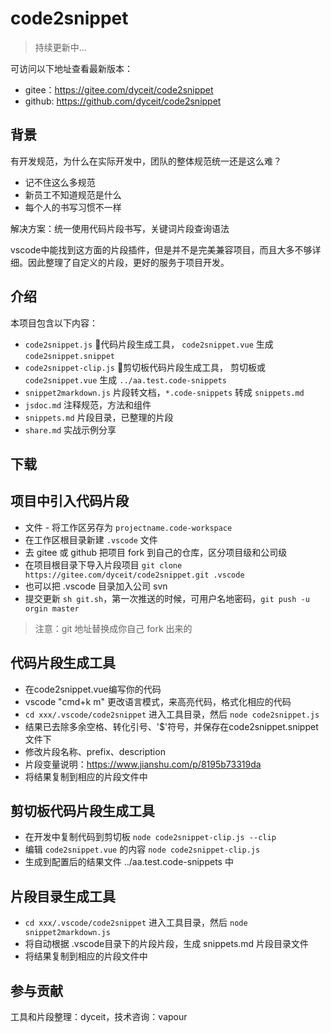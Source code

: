 # code2snippet

> 持续更新中...

可访问以下地址查看最新版本：
- gitee：https://gitee.com/dyceit/code2snippet
- github: https://github.com/dyceit/code2snippet

## 背景

有开发规范，为什么在实际开发中，团队的整体规范统一还是这么难？

- 记不住这么多规范
- 新员工不知道规范是什么
- 每个人的书写习惯不一样

解决方案：统一使用代码片段书写，关键词片段查询语法

vscode中能找到这方面的片段插件，但是并不是完美兼容项目，而且大多不够详细。因此整理了自定义的片段，更好的服务于项目开发。

## 介绍

本项目包含以下内容：

- `code2snippet.js` 代码片段生成工具， `code2snippet.vue` 生成 `code2snippet.snippet`
- `code2snippet-clip.js` 剪切板代码片段生成工具， 剪切板或 `code2snippet.vue` 生成 `../aa.test.code-snippets`
- `snippet2markdown.js` 片段转文档，`*.code-snippets` 转成 `snippets.md`
- `jsdoc.md` 注释规范，方法和组件
- `snippets.md` 片段目录，已整理的片段
- `share.md` 实战示例分享

## 下载

## 项目中引入代码片段

- 文件 - 将工作区另存为 `projectname.code-workspace`
- 在工作区根目录新建 `.vscode` 文件
- 去 gitee 或 github 把项目 fork 到自己的仓库，区分项目级和公司级
- 在项目根目录下导入片段项目 `git clone https://gitee.com/dyceit/code2snippet.git .vscode`
- 也可以把 .vscode 目录加入公司 svn
- 提交更新 `sh git.sh`，第一次推送的时候，可用户名地密码，`git push -u orgin master`

> 注意：git 地址替换成你自己 fork 出来的

## 代码片段生成工具

- 在code2snippet.vue编写你的代码
- vscode "cmd+k m" 更改语言模式，来高亮代码，格式化相应的代码
- `cd xxx/.vscode/code2snippet` 进入工具目录，然后 `node code2snippet.js`
- 结果已去除多余空格、转化引号、'$'符号，并保存在code2snippet.snippet文件下
- 修改片段名称、prefix、description
- 片段变量说明：https://www.jianshu.com/p/8195b73319da
- 将结果复制到相应的片段文件中

## 剪切板代码片段生成工具

- 在开发中复制代码到剪切板 `node code2snippet-clip.js --clip`
- 编辑 `code2snippet.vue` 的内容 `node code2snippet-clip.js`
- 生成到配置后的结果文件 ../aa.test.code-snippets 中

## 片段目录生成工具

- `cd xxx/.vscode/code2snippet` 进入工具目录，然后 `node snippet2markdown.js`
- 将自动根据 .vscode目录下的片段片段，生成 snippets.md 片段目录文件
- 将结果复制到相应的片段文件中

## 参与贡献

工具和片段整理：dyceit，技术咨询：vapour
